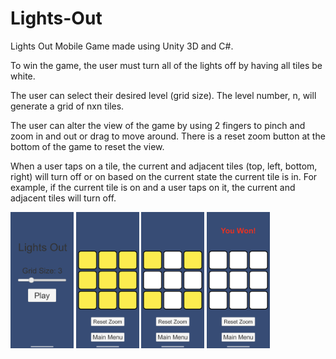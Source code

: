 # Lights-Out
 Lights Out Mobile Game made using Unity 3D and C#.
 
 To win the game, the user must turn all of the lights off by having all tiles be white.
 
 The user can select their desired level (grid size). The level number, n, will generate a grid of nxn tiles.

 The user can alter the view of the game by using 2 fingers to pinch and zoom in and out or drag to move around. There is a reset zoom button at the bottom of the game to reset the view.
 
 When a user taps on a tile, the current and adjacent tiles (top, left, bottom, right) will turn off or on based on the current state the current tile is in. For example, if the current tile is on and a user taps on it, the current and adjacent tiles will turn off.

<img src="https://github.com/KittatamSaisaard/Lights-Out/blob/main/Demo/IMG_1905.PNG?raw=true" width="20%" height="20%"> <img src="https://github.com/KittatamSaisaard/Lights-Out/blob/main/Demo/IMG_1906.PNG?raw=true" width="20%" height="20%"> <img src="https://github.com/KittatamSaisaard/Lights-Out/blob/main/Demo/IMG_1907.PNG?raw=true" width="20%" height="20%"> <img src="https://github.com/KittatamSaisaard/Lights-Out/blob/main/Demo/IMG_1908.PNG?raw=true" width="20%" height="20%">
